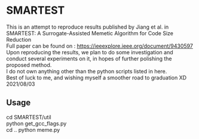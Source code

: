 # SMARTEST  
This is an attempt to reproduce results published by Jiang et al. in SMARTEST: A Surrogate-Assisted Memetic Algorithm for Code Size Reduction  
Full paper can be found on : https://ieeexplore.ieee.org/document/9430597  
Upon reproducing the results, we plan to do some investigation and conduct several experiments on it, in hopes of further polishing the proposed method.  
I do not own anything other than the python scripts listed in here.  
Best of luck to me, and wishing myself a smoother road to graduation XD  
2021/08/03 

## Usage  
cd SMARTEST/util  
python get_gcc_flags.py  
cd ..
python meme.py  
